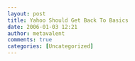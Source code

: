 ```yaml
---
layout: post
title: Yahoo Should Get Back To Basics
date: 2006-01-03 12:21
author: metavalent
comments: true
categories: [Uncategorized]
---
```

<!--Lead Photo --><a href="https://web.archive.org/web/*/http://awebcamdarkly.com/" page.  Let people OPT-IN to more features and modules as they want too, but the default should be SIMPLICITY.  There, I said it.
